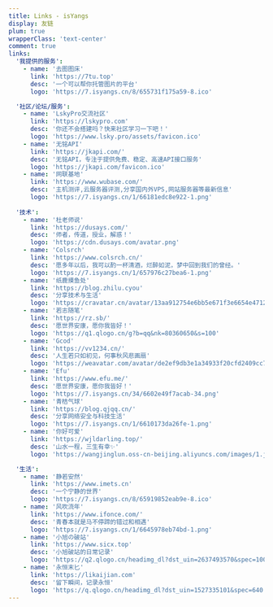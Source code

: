 ```yaml
---
title: Links - isYangs
display: 友链
plum: true
wrapperClass: 'text-center'
comment: true
links:
  '我提供的服务':
    - name: '去图图床'
      link: 'https://7tu.top'
      desc: '一个可以帮你托管图片的平台'
      logo: 'https://7.isyangs.cn/8/655731f175a59-8.ico'

  '社区/论坛/服务':
    - name: 'LskyPro交流社区'
      link: 'https://lskypro.com'
      desc: '你还不会搭建吗？快来社区学习一下吧！'
      logo: 'https://www.lsky.pro/assets/favicon.ico'
    - name: '无铭API'
      link: 'https://jkapi.com/'
      desc: '无铭API，专注于提供免费、稳定、高速API接口服务'
      logo: 'https://jkapi.com/favicon.ico'
    - name: '网联基地'
      link: 'https://www.wubase.com/'
      desc: '主机测评,云服务器评测,分享国内外VPS,网站服务器等最新信息'
      logo: 'https://7.isyangs.cn/1/66181edc8e922-1.png'
  
  '技术':
    - name: '杜老师说'
      link: 'https://dusays.com/'
      desc: '师者，传道，授业，解惑！'
      logo: 'https://cdn.dusays.com/avatar.png'
    - name: 'Colsrch'
      link: 'https://www.colsrch.cn/'
      desc: '愿多年以后，我可以酌一杯清酒，烂醉如泥，梦中回到我们的曾经。'
      logo: 'https://7.isyangs.cn/1/657976c27bea6-1.png'
    - name: '纸鹿摸鱼处'
      link: 'https://blog.zhilu.cyou'
      desc: '分享技术与生活'
      logo: 'https://cravatar.cn/avatar/13aa912754e6bb5e671f3e6654e4712d?s=100'
    - name: '若志随笔'
      link: 'https://rz.sb/'
      desc: '愿世界安康，愿你我皆好！'
      logo: 'https://q1.qlogo.cn/g?b=qq&nk=80360650&s=100'
    - name: 'Gcod'
      link: 'https://vv1234.cn/'
      desc: '人生若只如初见，何事秋风悲画扇'
      logo: 'https://weavatar.com/avatar/de2ef9db3e1a34933f20cfd2409cc767?s=300&r=g'
    - name: 'Efu'
      link: 'https://www.efu.me/'
      desc: '愿世界安康，愿你我皆好！'
      logo: 'https://7.isyangs.cn/34/6602e49f7acab-34.png'
    - name: '青桔气球'
      link: 'https://blog.qjqq.cn/'
      desc: '分享网络安全与科技生活'
      logo: 'https://7.isyangs.cn/1/6610173da26fe-1.png'
    - name: '你好可爱'
      link: 'https://wjldarling.top/'
      desc: '山水一程，三生有幸✨'
      logo: 'https://wangjinglun.oss-cn-beijing.aliyuncs.com/images/1.jpg'

  '生活':
    - name: '静若安然'
      link: 'https://www.imets.cn'
      desc: '一个宁静的世界'
      logo: 'https://7.isyangs.cn/8/65919852eab9e-8.ico'
    - name: '风吹流年'
      link: 'https://www.ifonce.com/'
      desc: '青春本就是马不停蹄的错过和相遇'
      logo: 'https://7.isyangs.cn/1/6645978eb74bd-1.png'
    - name: '小旭の破站'
      link: 'https://www.sicx.top'
      desc: '小旭破站的日常记录'
      logo: 'https://q2.qlogo.cn/headimg_dl?dst_uin=2637493570&spec=100'
    - name: '永恒末匕'
      link: 'https://likaijian.com'
      desc: '留下瞬间，记录永恒'
      logo: 'https://q.qlogo.cn/headimg_dl?dst_uin=1527335101&spec=640'
---
```


<!-- @layout-full-width -->

<ListLinks :links="frontmatter.links" />